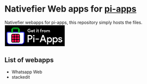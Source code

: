 # Nativefier Web apps for [pi-apps](https://github.com/botspot/pi-apps/)
Nativefier webapps for pi-apps,
this repository simply hosts the files.<br>
[![badge](https://github.com/Botspot/pi-apps/blob/master/icons/badge.png?raw=true)](https://github.com/Botspot/pi-apps)

## List of webapps
- Whatsapp Web
- stackedit
